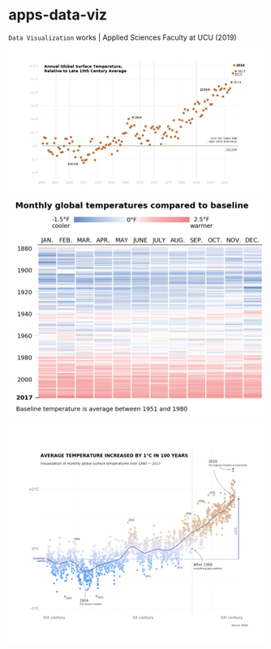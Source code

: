 # apps-data-viz
`Data Visualization` works | Applied Sciences Faculty at UCU (2019)
![2](/Assignment-1/nyt_reconstructed.png?raw=true "NYT Reconstructed")
![2](/Assignment-1/washpost_reconstructed.png?raw=true "WashPost Reconstructed")
![2](/Assignment-2/vis.png?raw=true "Own Visu")
